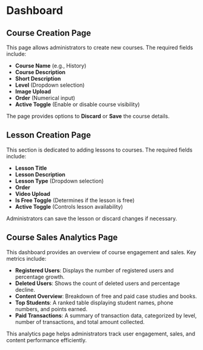 # Dashboard

## Course Creation Page
This page allows administrators to create new courses. The required fields include:
- **Course Name** (e.g., History)
- **Course Description**
- **Short Description**
- **Level** (Dropdown selection)
- **Image Upload**
- **Order** (Numerical input)
- **Active Toggle** (Enable or disable course visibility)

The page provides options to **Discard** or **Save** the course details.

## Lesson Creation Page
This section is dedicated to adding lessons to courses. The required fields include:
- **Lesson Title**
- **Lesson Description**
- **Lesson Type** (Dropdown selection)
- **Order**
- **Video Upload**
- **Is Free Toggle** (Determines if the lesson is free)
- **Active Toggle** (Controls lesson availability)

Administrators can save the lesson or discard changes if necessary.

## Course Sales Analytics Page
This dashboard provides an overview of course engagement and sales. Key metrics include:
- **Registered Users**: Displays the number of registered users and percentage growth.
- **Deleted Users**: Shows the count of deleted users and percentage decline.
- **Content Overview**: Breakdown of free and paid case studies and books.
- **Top Students**: A ranked table displaying student names, phone numbers, and points earned.
- **Paid Transactions**: A summary of transaction data, categorized by level, number of transactions, and total amount collected.

This analytics page helps administrators track user engagement, sales, and content performance efficiently.

